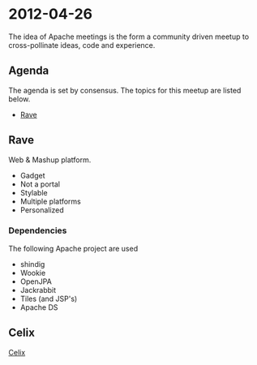 2012-04-26
==========

The idea of Apache meetings is the form a community driven meetup to
cross-pollinate ideas, code and experience.

Agenda
------

The agenda is set by consensus. The topics for this meetup are listed
below. 

* [Rave](http://rave.apache.org "Project site for rave")

Rave
----

Web & Mashup platform.

* Gadget
* Not a portal
* Stylable
* Multiple platforms
* Personalized

### Dependencies

The following Apache project are used

* shindig
* Wookie
* OpenJPA
* Jackrabbit
* Tiles (and JSP's)
* Apache DS

Celix
-----

[Celix](http://incubator.apache.org/celix/ "Apache site for Celix")